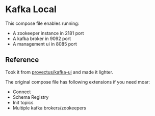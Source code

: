 # Kafka Local

This compose file enables running:
- A zookeeper instance in 2181 port
- A kafka broker in 9092 port
- A management ui in 8085 port



## Reference
Took it from [provectus/kafka-ui](https://github.com/provectus/kafka-ui/blob/master/documentation/compose/kafka-ui.yaml) and made it lighter.

The original compose file has following extensions if you need moar:
- Connect
- Schema Registry
- Init topics
- Multiple kafka brokers/zookeepers
